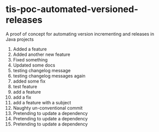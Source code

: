 # tis-poc-automated-versioned-releases
A proof of concept for automating version incrementing and releases in Java projects

 1. Added a feature
 2. Added another new feature
 3. Fixed something
 4. Updated some docs
 5. testing changelog message
 6. testing changelog messages again
 7. added some fix
 8. test feature
 9. add a feature
 10. add a fix
 11. add a feature with a subject
 12. Naughty un-conventional commit
 13. Pretending to update a dependency
 13. Pretending to update a dependency
 13. Pretending to update a dependency
